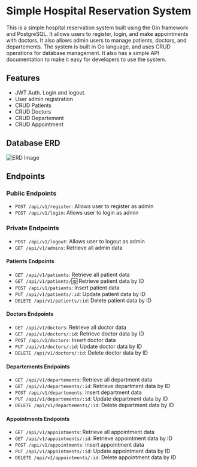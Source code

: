 # Simple Hospital Reservation System

This is a simple hospital reservation system built using the Gin framework and PostgreSQL. It allows users to register, login, and make appointments with doctors. It also allows admin users to manage patients, doctors, and departements. The system is built in Go language, and uses CRUD operations for database management. It also has a simple API documentation to make it easy for developers to use the system.

## Features

- JWT Auth. Login and logout.
- User admin registration
- CRUD Patients
- CRUD Doctors
- CRUD Departement
- CRUD Appointment

## Database ERD

![ERD Image](https://github.com/wisedevguy/fp-sanbercode-golang-batch-41-v2/blob/master/erd.png?raw=true)

## Endpoints

### Public Endpoints

- `POST /api/v1/register`: Allows user to register as admin
- `POST /api/v1/login`: Allows user to login as admin

### Private Endpoints

- `POST /api/v1/logout`: Allows user to logout as admin
- `GET /api/v1/admins`: Retrieve all admin data

#### Patients Endpoints

- `GET /api/v1/patients`: Retrieve all patient data
- `GET /api/v1/patients/`:id: Retrieve patient data by ID
- `POST /api/v1/patients`: Insert patient data
- `PUT /api/v1/patients/:id`: Update patient data by ID
- `DELETE /api/v1/patients/:id`: Delete patient data by ID

#### Doctors Endpoints

- `GET /api/v1/doctors`: Retrieve all doctor data
- `GET /api/v1/doctors/:id`: Retrieve doctor data by ID
- `POST /api/v1/doctors`: Insert doctor data
- `PUT /api/v1/doctors/:id`: Update doctor data by ID
- `DELETE /api/v1/doctors/:id`: Delete doctor data by ID

#### Departements Endpoints

- `GET /api/v1/departements`: Retrieve all department data
- `GET /api/v1/departements/:id`: Retrieve department data by ID
- `POST /api/v1/departements`: Insert department data
- `PUT /api/v1/departements/:id`: Update department data by ID
- `DELETE /api/v1/departements/:id`: Delete department data by ID

#### Appointments Endpoints

- `GET /api/v1/appointments`: Retrieve all appointment data
- `GET /api/v1/appointments/:id`: Retrieve appointment data by ID
- `POST /api/v1/appointments`: Insert appointment data
- `PUT /api/v1/appointments/:id`: Update appointment data by ID
- `DELETE /api/v1/appointments/:id`: Delete appointment data by ID
